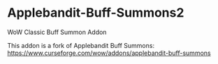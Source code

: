 # Applebandit-Buff-Summons2
WoW Classic Buff Summon Addon

This addon is a fork of Applebandit Buff Summons: https://www.curseforge.com/wow/addons/applebandit-buff-summons
